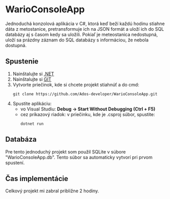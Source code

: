 # WarioConsoleApp

Jednoduchá konzolová aplikácia v C#, ktorá keď beží každú hodinu stiahne dáta z metostanice, pretransformuje ich na JSON formát a uloží ich do SQL databázy aj s časom kedy sa uložili.
Pokiaľ je meteostanica nedostupná, uloží sa prázdny záznam do SQL databázy s informáciou, že nebola dostupná.

## Spustenie
1. Nainštalujte si [.NET](https://dotnet.microsoft.com/en-us/download)
2. Nainštalujte si [GIT](https://git-scm.com/downloads/win)
3. Vytvorte priečinok, kde si chcete projekt stiahnúť a do cmd:
   ```
   git clone https://github.com/Ados-developer/WarioConsoleApp.git
   ```
4. Spustite aplikáciu:  
   - vo Visual Studiu: **Debug → Start Without Debugging (Ctrl + F5)**  
   - cez príkazový riadok: v priečinku, kde je .csproj súbor, spustite:
     ```
     dotnet run
     ```

## Databáza
Pre tento jednoduchý projekt som použil SQLite v súbore "WarioConsoleApp.db". Tento súbor sa automaticky vytvorí pri prvom spustení.

## Čas implementácie
Celkový projekt mi zabral približne 2 hodiny.
